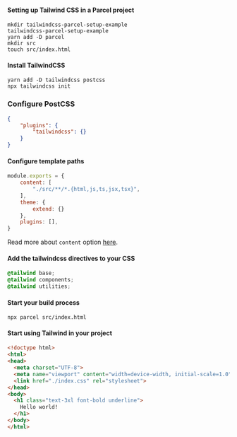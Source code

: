 #### Setting up Tailwind CSS in a Parcel project

```
mkdir tailwindcss-parcel-setup-example
tailwindcss-parcel-setup-example
yarn add -D parcel
mkdir src
touch src/index.html
```

#### Install TailwindCSS
```
yarn add -D tailwindcss postcss
npx tailwindcss init
```


### Configure PostCSS
```json
{
	"plugins": {
		"tailwindcss": {}
	}
}
```

#### Configure template paths

```js
module.exports = {
	content: [
		"./src/**/*.{html,js,ts,jsx,tsx}",
	],
	theme: {
		extend: {}
	},
	plugins: [],
}
```

Read more about `content` option [here](https://tailwindcss.com/docs/content-configuration).

#### Add the tailwindcss directives to your CSS
```css
@tailwind base;
@tailwind components;
@tailwind utilities;
```

#### Start your build process

```
npx parcel src/index.html
```

#### Start using Tailwind in your project

```html
<!doctype html>
<html>
<head>
  <meta charset="UTF-8">
  <meta name="viewport" content="width=device-width, initial-scale=1.0">
  <link href="./index.css" rel="stylesheet">
</head>
<body>
  <h1 class="text-3xl font-bold underline">
    Hello world!
  </h1>
</body>
</html>
```